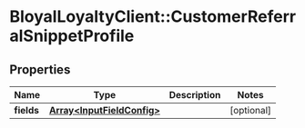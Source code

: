 # BloyalLoyaltyClient::CustomerReferralSnippetProfile

## Properties
Name | Type | Description | Notes
------------ | ------------- | ------------- | -------------
**fields** | [**Array&lt;InputFieldConfig&gt;**](InputFieldConfig.md) |  | [optional] 

